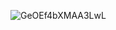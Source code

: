![GeOEf4bXMAA3LwL](https://github.com/user-attachments/assets/2a262109-2ac9-42b3-b9d0-e6f9b1a157d7)

